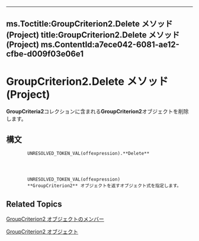 

---
ms.Toctitle:GroupCriterion2.Delete メソッド (Project)
title:GroupCriterion2.Delete メソッド (Project)
ms.ContentId:a7ece042-6081-ae12-cfbe-d009f03e06e1
---
# GroupCriterion2.Delete メソッド (Project)




**GroupCriteria2**コレクションに含まれる**GroupCriterion2**オブジェクトを削除します。

## 構文

            UNRESOLVED_TOKEN_VAL(offexpression).**Delete**




            UNRESOLVED_TOKEN_VAL(offexpression)
            **GroupCriterion2** オブジェクトを返すオブジェクト式を指定します。



## Related Topics

[GroupCriterion2 オブジェクトのメンバー](c18e9700-62e4-754e-e8d6-49aa97b97ab1.md)

[GroupCriterion2 オブジェクト](06047a9d-a9db-43e0-e759-e24560da7128.md)




